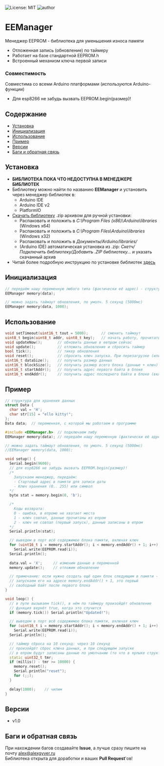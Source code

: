 ![License: MIT](https://img.shields.io/badge/License-MIT-green.svg)
![author](https://img.shields.io/badge/author-AlexGyver-informational.svg)
# EEManager
Менеджер EEPROM - библиотека для уменьшения износа памяти
- Отложенная запись (обновление) по таймеру
- Работает на базе стандартной EEPROM.h
- Встроенный механизм ключа первой записи

### Совместимость
Совместима со всеми Arduino платформами (используются Arduino-функции)
- Для esp8266 не забудь вызвать EEPROM.begin(размер)!

## Содержание
- [Установка](#install)
- [Инициализация](#init)
- [Использование](#usage)
- [Пример](#example)
- [Версии](#versions)
- [Баги и обратная связь](#feedback)

<a id="install"></a>
## Установка
- **БИБЛИОТЕКА ПОКА ЧТО НЕДОСТУПНА В МЕНЕДЖЕРЕ БИБЛИОТЕК**
- Библиотеку можно найти по названию **EEManager** и установить через менеджер библиотек в:
    - Arduino IDE
    - Arduino IDE v2
    - PlatformIO
- [Скачать библиотеку](https://github.com/GyverLibs/EEManager/archive/refs/heads/main.zip) .zip архивом для ручной установки:
    - Распаковать и положить в *C:\Program Files (x86)\Arduino\libraries* (Windows x64)
    - Распаковать и положить в *C:\Program Files\Arduino\libraries* (Windows x32)
    - Распаковать и положить в *Документы/Arduino/libraries/*
    - (Arduino IDE) автоматическая установка из .zip: *Скетч/Подключить библиотеку/Добавить .ZIP библиотеку…* и указать скачанный архив
- Читай более подробную инструкцию по установке библиотек [здесь](https://alexgyver.ru/arduino-first/#%D0%A3%D1%81%D1%82%D0%B0%D0%BD%D0%BE%D0%B2%D0%BA%D0%B0_%D0%B1%D0%B8%D0%B1%D0%BB%D0%B8%D0%BE%D1%82%D0%B5%D0%BA)

<a id="init"></a>
## Инициализация
```cpp
// передаём нашу переменную любого типа (фактически её адрес) - структура, массив, что угодно
EEManager memory(data);

// можно задать таймаут обновления, по умолч. 5 секунд (5000мс)
EEManager memory(data, 1000);
```

<a id="usage"></a>
## Использование
```cpp
void setTimeout(uint16_t tout = 5000);      // сменить таймаут
uint8_t begin(uint8_t addr, uint8_t key);   // начать работу, прочитать данные в переменную. Принимает адрес начала хранения даты и ключ
void updateNow();       // обновить данные в еепром сейчас
void update();          // отложить обновление и сбросить таймер
bool tick();            // тикер обновления
void reset();           // сбросить ключ запуска. При перезагрузке (или вызове begin) запишутся стандартные данные 
uint16_t dataSize();    // получить размер данных
uint16_t blockSize();   // получить размер всего блока (данные + ключ)
uint16_t startAddr();   // получить адрес первого байта в блоке
uint16_t endAddr();     // получить адрес последнего байта в блоке (включая ключ)
```

<a id="example"></a>
## Пример
```cpp
// структура для хранения данных
struct Data {
  char val = 'H';
  char str[15] = "ello kitty!";
};
Data data;  // переменная, с которой мы работаем в программе

#include <EEManager.h>  // подключаем либу
EEManager memory(data); // передаём нашу переменную (фактически её адрес)

// можно задать таймаут обновления, по умолч. 5 секунд (5000мс)
//EEManager memory(data, 1000);

void setup() {
  Serial.begin(9600);
  // для esp8266 не забудь вызвать EEPROM.begin(размер)!
  /*
    Запускаем менеджер, передаём:
    - Стартовый адрес в памяти для записи даты
    - Ключ хранения (0.. 255) или символ
  */
  byte stat = memory.begin(0, 'b');

  /*
    Коды возврата:
    0 - ошибка, в епроме не хватает места
    1 - ключ совпал, данные прочитаны из епром
    2 - ключ не совпал (первый запуск), данные записаны в епром
  */
  Serial.println(stat);

  // выведем в порт всё содержимое блока памяти, включая ключ
  for (uint16_t i = memory.startAddr(); i < memory.endAddr() + 1; i++)
    Serial.write(EEPROM.read(i));
  Serial.println();
  
  data.val = 'X';     // изменим данные в переменной
  memory.update();    // отложим обновление

  // примечание: если нужно создать ещё один блок следующим в памяти -
  // запускаем его на адресе memory.endAddr() + 1, это первый
  // свободный байт после первого блока
}

void loop() {
  // в лупе вызываем tick(), в нём по таймеру произойдёт обновление
  // функция вернёт true, когда это случится
  if (memory.tick()) Serial.println("Updated!");

  // выведем в порт всё содержимое блока памяти, включая ключ
  for (uint16_t i = memory.startAddr(); i < memory.endAddr() + 1; i++)
    Serial.write(EEPROM.read(i));
  Serial.println();

  // таймер сброса на 10 секунд: через 10 секунд
  // произойдёт сброс ключа данных, и при следующем запуске
  // в епром будут записаны данные по умолчанию (то что в ярлыке структуры)
  static uint32_t tmr;
  if (millis() - tmr >= 10000) {
    memory.reset();
    Serial.println("reset");
    for (;;);
  }
  
  delay(1000);    // чилим
}
```

<a id="versions"></a>
## Версии
- v1.0

<a id="feedback"></a>
## Баги и обратная связь
При нахождении багов создавайте **Issue**, а лучше сразу пишите на почту [alex@alexgyver.ru](mailto:alex@alexgyver.ru)  
Библиотека открыта для доработки и ваших **Pull Request**'ов!